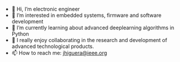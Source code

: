 - 👋 Hi, I’m electronic engineer 
- 👀 I’m interested in embedded systems, firmware and software development
- 🌱 I’m currently learning about advanced deeplearning algorithms in Python
- 💞️ I really enjoy collaborating in the research and development of advanced technological products.  
- 📫 How to reach me: jhiguera@ieee.org

<!---
jehiguera/jehiguera is a ✨ special ✨ repository because its `README.md` (this file) appears on your GitHub profile.
You can click the Preview link to take a look at your changes.
--->
